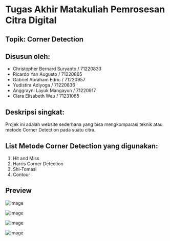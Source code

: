 # Tugas Akhir Matakuliah Pemrosesan Citra Digital
## Topik: Corner Detection 

## Disusun oleh:
  - Christopher Bernard Suryanto / 71220833
  - Ricardo Yan Augusto / 71220865
  - Gabriel Abraham Edric / 71220957
  - Yudistira Adiyoga / 71220836
  - Anggrayni Layuk Mangayun / 71220917 
  - Clara Elisabeth Wau / 71231065

## Deskripsi singkat:
Projek ini adalah website sederhana yang bisa mengkomparasi teknik atau metode Corner Detection pada suatu citra.
## List Metode Corner Detection yang digunakan:
  1. Hit and Miss
  2. Harris Corner Detection
  3. Shi-Tomasi
  4. Contour

## Preview
![image](https://github.com/user-attachments/assets/b36ae12d-9cb8-4325-8ba4-5e506e710489)

![image](https://github.com/user-attachments/assets/fea0489b-33d7-4608-a5ac-6fd7f7e10959)

![image](https://github.com/user-attachments/assets/c74a16dd-859d-4dc4-979f-5c4189e866c6)

![image](https://github.com/user-attachments/assets/0b40c410-de10-4cf6-9825-68aad730ddf6)



